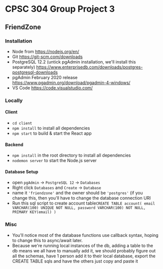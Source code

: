 # CPSC 304 Group Project 3
## FriendZone

### Installation
- Node from https://nodejs.org/en/
- Git https://git-scm.com/downloads
- PostgreSQL 12.2 (untick pgAdmin installation, we'll install this separately) https://www.enterprisedb.com/downloads/postgres-postgresql-downloads
- pgAdmin February 2020 release https://www.pgadmin.org/download/pgadmin-4-windows/
- VS Code https://code.visualstudio.com/

### Locally
#### Client
- `cd client`
- `npm install` to install all dependencies 
- `npm start` to build & start the React app

#### Backend
- `npm install` in the root directory to install all dependencies
- `nodemon server` to start the Node.js server

#### Database Setup

- open `pgAdmin` -> `PostgreSQL 12` -> `Databases`
- Right click `Databases` and `Create` -> `Database`
- name it `'friendzone'` and the owner should be `'postgres'` (if you change this, then you'll have to change the database connection URI
- Run this sql script to create account table`CREATE TABLE account(
	email VARCHAR(100) UNIQUE NOT NULL,
	password VARCHAR(100) NOT NULL,
	PRIMARY KEY(email)
)`

### Misc
- You'll notice most of the database functions use callback syntax, hoping to change this to async/await later.
- Because we're running local instances of the db, adding a table to the db means we all have to manually add it, we should probably figure out all the schemas, have 1 person add it to their local database, export the CREATE TABLE sqls and have the others just copy and paste it
